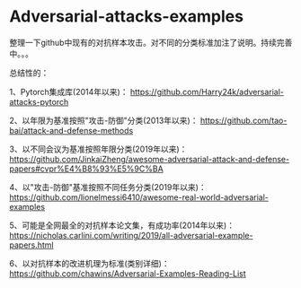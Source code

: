 # Adversarial-attacks-examples
整理一下github中现有的对抗样本攻击。对不同的分类标准加注了说明。持续完善中。。。


总结性的：

1、Pytorch集成库(2014年以来)：
https://github.com/Harry24k/adversarial-attacks-pytorch

2、以年限为基准按照"攻击-防御"分类(2013年以来)：
https://github.com/tao-bai/attack-and-defense-methods

3、以不同会议为基准按照年限分类(2019年以来)：
https://github.com/JinkaiZheng/awesome-adversarial-attack-and-defense-papers#cvpr%E4%B8%93%E5%9C%BA

4、以"攻击-防御"基准按照不同任务分类(2019年以来)：
https://github.com/lionelmessi6410/awesome-real-world-adversarial-examples

5、可能是全网最全的对抗样本论文集，有成功率(2014年以来)：
https://nicholas.carlini.com/writing/2019/all-adversarial-example-papers.html

6、以对抗样本的改进机理为标准(类别详细)：
https://github.com/chawins/Adversarial-Examples-Reading-List
